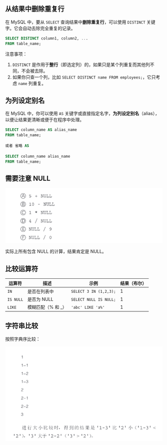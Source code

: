 ## 从结果中删除重复行

在 MySQL 中，要从 `SELECT` 查询结果中**删除重复行**，可以使用 `DISTINCT` 关键字。它会自动去除完全重复的记录。

```sql
SELECT DISTINCT column1, column2, ...
FROM table_name;
```

 注意事项：

1. `DISTINCT` 是作用于**整行**（即选定列）的，如果只是某个列重复而其他列不同，不会被去除。
2. 如果你只查一个列，比如 `SELECT DISTINCT name FROM employees;`，它只考虑 `name` 列重复。

## 为列设定别名

在 MySQL 中，你可以使用 `AS` 关键字或直接指定名字，**为列设定别名**（alias），以便让结果更清晰或便于在程序中处理。

```sql
SELECT column_name AS alias_name
FROM table_name;

或者 省略 AS

SELECT column_name alias_name
FROM table_name;
```

## 需要注意 NULL

![image-20250521180142312](images/image-20250521180142312.png)

实际上所有包含 NULL 的计算，结果肯定是 NULL。

## 比较运算符

| 运算符    | 描述               | 示例                   | 结果（布尔） |
| --------- | ------------------ | ---------------------- | ------------ |
| `IN`      | 是否在列表中       | `SELECT 3 IN (1,2,3);` | 1            |
| `IS NULL` | 是否为 NULL        | `SELECT NULL IS NULL;` | 1            |
| `LIKE`    | 模糊匹配（% 和 _） | `'abc' LIKE 'a%'`      | 1            |

## 字符串比较

按照字典序比较：

<img src="images/image-20250521180816236.png" alt="image-20250521180816236" style="zoom: 67%;" />









